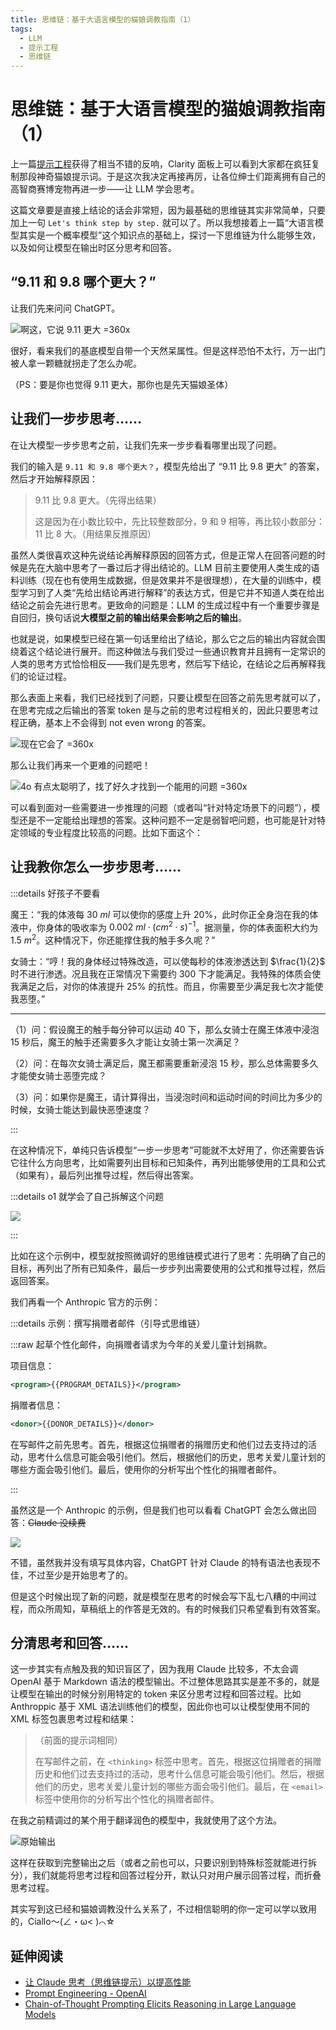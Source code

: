 ```yaml
---
title: 思维链：基于大语言模型的猫娘调教指南（1）
tags:
  - LLM
  - 提示工程
  - 思维链
---
```


# 思维链：基于大语言模型的猫娘调教指南（1）

上一篇[提示工程](./000-prompt-engineering)获得了相当不错的反响，Clarity 面板上可以看到大家都在疯狂复制那段神奇猫娘提示词。于是这次我决定再接再厉，让各位绅士们距离拥有自己的高智商赛博宠物再进一步——让 LLM 学会思考。

这篇文章要是直接上结论的话会非常短，因为最基础的思维链其实非常简单，只要加上一句 `Let's think step by step.` 就可以了。所以我想接着上一篇“大语言模型其实是一个概率模型”这个知识点的基础上，探讨一下思维链为什么能够生效，以及如何让模型在输出时区分思考和回答。

## “9.11 和 9.8 哪个更大？”

让我们先来问问 ChatGPT。

![啊这，它说 9.11 更大 =360x](https://cdn.sa.net/2024/12/02/HXKJyUgWrQ7YcVh.webp)

很好，看来我们的基底模型自带一个天然呆属性。但是这样恐怕不太行，万一出门被人拿一颗糖就拐走了怎么办呢。

（PS：要是你也觉得 9.11 更大，那你也是先天猫娘圣体）

## 让我们一步步思考……

在让大模型一步步思考之前，让我们先来一步步看看哪里出现了问题。

我们的输入是 `9.11 和 9.8 哪个更大？`，模型先给出了 “9.11 比 9.8 更大” 的答案，然后才开始解释原因：

> 9.11 比 9.8 更大。（先得出结果）
>
> 这是因为在小数比较中，先比较整数部分，9 和 9 相等，再比较小数部分：11 比 8 大。（用结果反推原因）

虽然人类很喜欢这种先说结论再解释原因的回答方式，但是正常人在回答问题的时候是先在大脑中思考了一番过后才得出结论的。LLM 目前主要使用人类生成的语料训练（现在也有使用生成数据，但是效果并不是很理想），在大量的训练中，模型学习到了人类“先给出结论再进行解释”的表达方式，但是它并不知道人类在给出结论之前会先进行思考。更致命的问题是：LLM 的生成过程中有一个重要步骤是自回归，换句话说**大模型之前的输出结果会影响之后的输出**。

也就是说，如果模型已经在第一句话里给出了结论，那么它之后的输出内容就会围绕着这个结论进行展开。而这种做法与我们受过一些通识教育并且拥有一定常识的人类的思考方式恰恰相反——我们是先思考，然后写下结论，在结论之后再解释我们的论证过程。

那么表面上来看，我们已经找到了问题，只要让模型在回答之前先思考就可以了，在思考完成之后输出的答案 token 是与之前的思考过程相关的，因此只要思考过程正确，基本上不会得到 not even wrong 的答案。

![现在它会了 =360x](https://cdn.sa.net/2024/12/02/isWQbRDc9o7F3ja.webp)

那么让我们再来一个更难的问题吧！

![4o 有点太聪明了，找了好久才找到一个能用的问题 =360x](https://cdn.sa.net/2024/12/02/4zfYIMBlgjCnyQD.webp)

可以看到面对一些需要进一步推理的问题（或者叫“针对特定场景下的问题”），模型还是不一定能给出理想的答案。这种问题不一定是弱智吧问题，也可能是针对特定领域的专业程度比较高的问题。比如下面这个：

## 让我教你怎么一步步思考……

:::details 好孩子不要看

魔王：“我的体液每 $30\ ml$ 可以使你的感度上升 $20\%$，此时你正全身泡在我的体液中，你身体的吸收率为 $0.002\ ml \cdot (cm^2 \cdot s)^{-1}$。据测量，你的体表面积大约为 $1.5\ m^2$。这种情况下，你还能撑住我的触手多久呢？”

女骑士：“哼！我的身体经过特殊改造，可以使每秒的体液渗透达到 $\frac{1}{2}$ 时不进行渗透。况且我在正常情况下需要约 $300$ 下才能满足。我特殊的体质会使我满足之后，对你的体液提升 $25\%$ 的抗性。而且，你需要至少满足我七次才能使我恶堕。”

---

（1）问：假设魔王的触手每分钟可以运动 $40$ 下，那么女骑士在魔王体液中浸泡 $15$ 秒后，魔王的触手还需要多久才能让女骑士第一次满足？

（2）问：在每次女骑士满足后，魔王都需要重新浸泡 $15$ 秒，那么总体需要多久才能使女骑士恶堕完成？

（3）问：如果你是魔王，请计算得出，当浸泡时间和运动时间的时间比为多少的时候，女骑士能达到最快恶堕速度？

:::

在这种情况下，单纯只告诉模型“一步一步思考”可能就不太好用了，你还需要告诉它往什么方向思考，比如需要列出目标和已知条件，再列出能够使用的工具和公式（如果有），最后列出推导过程，然后得出答案。

:::details o1 就学会了自己拆解这个问题

![](https://cdn.sa.net/2024/12/02/jDr3vWumbaSFxhA.webp)

:::

比如在这个示例中，模型就按照微调好的思维链模式进行了思考：先明确了自己的目标，再列出了所有已知条件，最后一步步列出需要使用的公式和推导过程，然后返回答案。

我们再看一个 Anthropic 官方的示例：

:::details 示例：撰写捐赠者邮件（引导式思维链）

:::raw
起草个性化邮件，向捐赠者请求为今年的关爱儿童计划捐款。

项目信息：

```xml
<program>{{PROGRAM_DETAILS}}</program>

```

捐赠者信息：

```xml
<donor>{{DONOR_DETAILS}}</donor>
```

在写邮件之前先思考。首先，根据这位捐赠者的捐赠历史和他们过去支持过的活动，思考什么信息可能会吸引他们。然后，根据他们的历史，思考关爱儿童计划的哪些方面会吸引他们。最后，使用你的分析写出个性化的捐赠者邮件。

:::

虽然这是一个 Anthropic 的示例，但是我们也可以看看 ChatGPT 会怎么做出回答：~~Claude 没续费~~

![](https://cdn.sa.net/2024/12/02/NQa9IGjYLxROEg7.webp)

不错，虽然我并没有填写具体内容，ChatGPT 针对 Claude 的特有语法也表现不佳，不过至少是开始思考了的。

但是这个时候出现了新的问题，就是模型在思考的时候会写下乱七八糟的中间过程，而众所周知，草稿纸上的作答是无效的。有的时候我们只希望看到有效答案。

## 分清思考和回答……

这一步其实有点触及我的知识盲区了，因为我用 Claude 比较多，不太会调 OpenAI 基于 Markdown 语法的模型输出。不过整体思路其实是差不多的，就是让模型在输出的时候分别用特定的 token 来区分思考过程和回答过程。比如 Anthroppic 基于 XML 语法训练他们的模型，因此你也可以让模型使用不同的 XML 标签包裹思考过程和结果：

> （前面的提示词相同）
>
> 在写邮件之前，在 `<thinking>` 标签中思考。首先，根据这位捐赠者的捐赠历史和他们过去支持过的活动，思考什么信息可能会吸引他们。然后，根据他们的历史，思考关爱儿童计划的哪些方面会吸引他们。最后，在 `<email>` 标签中使用你的分析写出个性化的捐赠者邮件。

在我之前精调过的某个用于翻译润色的模型中，我就使用了这个方法。

![原始输出](https://cdn.sa.net/2024/12/02/rwbQv6tLcXdshOG.webp)

这样在获取到完整输出之后（或者之前也可以，只要识别到特殊标签就能进行拆分），我们就能将思考过程和回答过程分开，默认只对用户展示回答过程，而折叠思考过程。

其实写到这已经和猫娘调教没什么关系了，不过相信聪明的你一定可以学以致用的，Ciallo～(∠・ω< )⌒☆

## 延伸阅读

- [让 Claude 思考（思维链提示）以提高性能](https://docs.anthropic.com/zh-CN/docs/build-with-claude/prompt-engineering/chain-of-thought)
- [Prompt Engineering - OpenAI](https://platform.openai.com/docs/guides/prompt-engineering#tactic-specify-the-steps-required-to-complete-a-task)
- [Chain-of-Thought Prompting Elicits Reasoning in Large Language Models](https://arxiv.org/abs/2201.11903)
